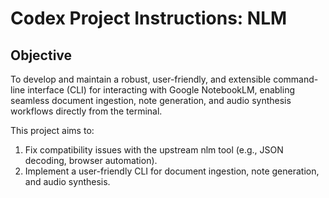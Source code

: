 # Codex Project Instructions: NLM 

## Objective

To develop and maintain a robust, user-friendly, and extensible command-line
interface (CLI) for interacting with Google NotebookLM, enabling seamless
document ingestion, note generation, and audio synthesis workflows directly from
the terminal.

This project aims to:

1. Fix compatibility issues with the upstream nlm tool (e.g., JSON decoding, browser automation).
2. Implement a user-friendly CLI for document ingestion, note generation, and audio synthesis.

